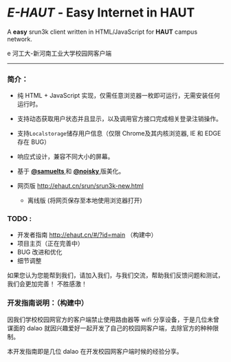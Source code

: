 # *E-HAUT*  - Easy Internet in HAUT
A  **easy** srun3k client written in HTML/JavaScript for **HAUT** campus network.

e 河工大-新河南工业大学校园网客户端

-------

### 简介：
 -  纯 HTML + JavaScript 实现，仅需任意浏览器一枚即可运行，无需安装任何运行时。
 
 - 支持动态获取用户状态并且显示，以及调用官方接口完成相关登录注销操作。
 
 - 支持`Localstorage`储存用户信息（仅限 Chrome及其内核浏览器, IE 和 EDGE 存在 BUG）

 - 响应式设计，兼容不同大小的屏幕。

 - 基于 <a href="https://github.com/samuelts/srun3k-client/"><b><font>@samuelts </font></b></a> 和 <a href="https://github.com/noisky/srun3k-sb-client/"><b><font>@noisky </font></b></a> 版美化。

 - 网页版 http://ehaut.cn/srun/srun3k-new.html

 	- 离线版 (将网页保存至本地使用浏览器打开)

### TODO :
  - 开发者指南 http://ehaut.cn/#/?id=main （构建中）
  - 项目主页（正在完善中）
  - BUG 改进和优化
  - 细节调整
  
如果您认为您能帮到我们，请加入我们，与我们交流，帮助我们反馈问题和测试，我们会更加完善！
不胜感激！

### 开发指南说明：（构建中）

因我们学校校园网官方的客户端禁止使用路由器等 wifi 分享设备，于是几位未曾谋面的 dalao 就因兴趣爱好一起开发了自己的校园网客户端，去除官方的种种限制。

本开发指南即是几位 dalao 在开发校园网客户端时候的经验分享。
